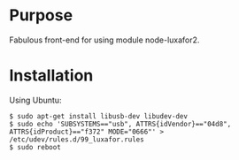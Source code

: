 # Purpose
Fabulous front-end for using module node-luxafor2.

# Installation
Using Ubuntu:

```
$ sudo apt-get install libusb-dev libudev-dev
$ sudo echo 'SUBSYSTEMS=="usb", ATTRS{idVendor}=="04d8", ATTRS{idProduct}=="f372" MODE="0666"' > /etc/udev/rules.d/99_luxafor.rules
$ sudo reboot
```
